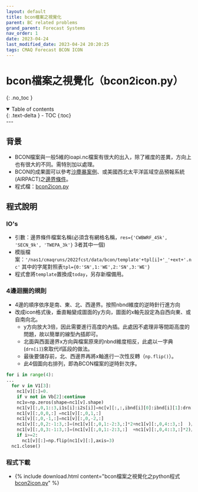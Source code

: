 ```yaml
---
layout: default
title: bcon檔案之視覺化
parent: BC related problems
grand_parent: Forecast Systems
nav_order: 1
date: 2023-04-24
last_modified_date: 2023-04-24 20:20:25
tags: CMAQ Forecast BCON ICON 
---
```


# bcon檔案之視覺化（bcon2icon.py）

{: .no_toc }

<details open markdown="block">
  <summary>
    Table of contents
  </summary>
  {: .text-delta }
- TOC
{:toc}
</details>
---

## 背景

- BCON檔案與一般5維的ioapi.nc檔案有很大的出入，除了維度的差異，方向上也有很大的不同。需特別加以處理。
- BCON的成果圖可以參考[沙塵暴案例](../../AQana/GAQuality/ECMWF_NRT/1.NRTdownload.md#結果檢視)、或美國西北太平洋區域空品預報系統(AIRPACT)之[邊界條件](https://airpact.wsu.edu/boundary-conditions.html)。
- 程式檔：[bcon2icon.py][bcon2icon]

## 程式說明

### IO's

- 引數：邊界條件檔案名稱(必須含有網格名稱，`res={'CWBWRF_45k', 'SECN_9k', 'TWEPA_3k'}` 3者其中一個)
- 模版檔案：`'/nas1/cmaqruns/2022fcst/data/bcon/template'+tpl[i]+'_'+ext+'.nc'` 其中的字尾對照表`tpl={0:'SN',1:'WE',2:'SN',3:'WE'}`
- 程式會將`template`置換成`today`，另存新檔備用。

### 4邊迴圈的規則

- 4邊的順序依序是南、東、北、西邊界。按照nbnd維度的逆時針行進方向
- 改成icon格式後，垂直軸變成圖面的y方向，圖面的x軸先設定為自西向東、或自南向北。
  - y方向放大3倍，因此需要進行高度的內插。此處因不處理非等間距高度的問題，故以簡單的線型內插即可。
  - 北面與西面邊界x方向與檔案原來的nbnd維度相反，此處以一字典(`drn[i]`)來取代if區段的做法。
  - 最後要儲存前，北、西邊界再將x軸進行一次性反轉（`np.flip()`）。
  - 此4個圖向右排列，即為BCON檔案的逆時針次序。


```python
for i in range(4):
...
  for v in V1[3]:
    nc1[v][:]=0.
    if v not in Vb[2]:continue
    nc1v=np.zeros(shape=nc1[v].shape)
    nc1[v][:,0,1::3,i1s[i]:i2s[i]]=nc[v][:,:,ibnd[i][0]:ibnd[i][1]:drn[i]]
    nc1[v][:,0,0,:] =nc1[v][:,0,1,:]
    nc1[v][:,0,-1,:]=nc1[v][:,0,-2,:]
    nc1[v][:,0,2:-1:3,:]=(nc1[v][:,0,1:-2:3,:]*2+nc1[v][:,0,4::3,:]  )/3
    nc1[v][:,0,3:-1:3,:]=(nc1[v][:,0,1:-2:3,:]  +nc1[v][:,0,4::3,:]*2)/3
    if i>=2:
      nc1[v][:]=np.flip(nc1[v][:],axis=3)
  nc1.close()
```

### 程式下載

- {% include download.html content="bcon檔案之視覺化之python程式[bcon2icon.py][bcon2icon]" %}

[bcon2icon]: https://github.com/sinotec2/Focus-on-Air-Quality/blob/main/GridModels/BCON/bcon2icon.py "bcon檔案之視覺化之python程式bcon2icon.py"